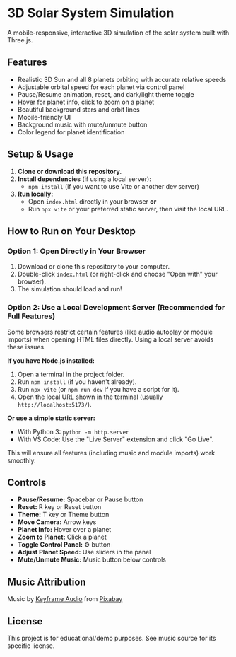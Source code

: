 # 3D Solar System Simulation

A mobile-responsive, interactive 3D simulation of the solar system built with Three.js.

## Features
- Realistic 3D Sun and all 8 planets orbiting with accurate relative speeds
- Adjustable orbital speed for each planet via control panel
- Pause/Resume animation, reset, and dark/light theme toggle
- Hover for planet info, click to zoom on a planet
- Beautiful background stars and orbit lines
- Mobile-friendly UI
- Background music with mute/unmute button
- Color legend for planet identification

## Setup & Usage
1. **Clone or download this repository.**
2. **Install dependencies** (if using a local server):
   - `npm install` (if you want to use Vite or another dev server)
3. **Run locally:**
   - Open `index.html` directly in your browser **or**
   - Run `npx vite` or your preferred static server, then visit the local URL.

## How to Run on Your Desktop

### Option 1: Open Directly in Your Browser
1. Download or clone this repository to your computer.
2. Double-click `index.html` (or right-click and choose "Open with" your browser).
3. The simulation should load and run!

### Option 2: Use a Local Development Server (Recommended for Full Features)
Some browsers restrict certain features (like audio autoplay or module imports) when opening HTML files directly. Using a local server avoids these issues.

**If you have Node.js installed:**
1. Open a terminal in the project folder.
2. Run `npm install` (if you haven't already).
3. Run `npx vite` (or `npm run dev` if you have a script for it).
4. Open the local URL shown in the terminal (usually `http://localhost:5173/`).

**Or use a simple static server:**
- With Python 3: `python -m http.server`
- With VS Code: Use the "Live Server" extension and click "Go Live".

This will ensure all features (including music and module imports) work smoothly.

## Controls
- **Pause/Resume:** Spacebar or Pause button
- **Reset:** R key or Reset button
- **Theme:** T key or Theme button
- **Move Camera:** Arrow keys
- **Planet Info:** Hover over a planet
- **Zoom to Planet:** Click a planet
- **Toggle Control Panel:** ⚙️ button
- **Adjust Planet Speed:** Use sliders in the panel
- **Mute/Unmute Music:** Music button below controls

## Music Attribution
Music by [Keyframe Audio](https://pixabay.com/users/keyframe_audio-32058364/?utm_source=link-attribution&utm_medium=referral&utm_campaign=music&utm_content=134125) from [Pixabay](https://pixabay.com//?utm_source=link-attribution&utm_medium=referral&utm_campaign=music&utm_content=134125)

## License
This project is for educational/demo purposes. See music source for its specific license. 
